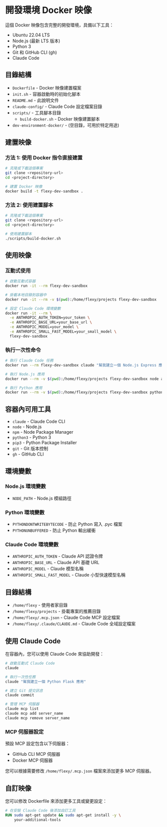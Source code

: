 # 開發環境 Docker 映像

這個 Docker 映像包含完整的開發環境，具備以下工具：

- Ubuntu 22.04 LTS
- Node.js (最新 LTS 版本)
- Python 3
- Git 和 GitHub CLI (gh)
- Claude Code

## 目錄結構

- `Dockerfile` - Docker 映像建置檔案
- `init.sh` - 容器啟動時的初始化腳本
- `README.md` - 此說明文件
- `claude-config/` - Claude Code 設定檔案目錄
- `scripts/` - 工具腳本目錄
  - `build-docker.sh` - Docker 映像建置腳本
- `dev-environment-docker/` - (空目錄，可用於特定用途)

## 建置映像

### 方法 1: 使用 Docker 指令直接建置

```bash
# 克隆或下載這個專案
git clone <repository-url>
cd <project-directory>

# 建置 Docker 映像
docker build -t flexy-dev-sandbox .
```

### 方法 2: 使用建置腳本

```bash
# 克隆或下載這個專案
git clone <repository-url>
cd <project-directory>

# 使用建置腳本
./scripts/build-docker.sh
```

## 使用映像

### 互動式使用

```bash
# 啟動互動式容器
docker run -it --rm flexy-dev-sandbox

# 掛載本地目錄到容器中
docker run -it --rm -v $(pwd):/home/flexy/projects flexy-dev-sandbox

# 設定 Claude Code 環境變數
docker run -it --rm \
  -e ANTHROPIC_AUTH_TOKEN=your_token \
  -e ANTHROPIC_BASE_URL=your_base_url \
  -e ANTHROPIC_MODEL=your_model \
  -e ANTHROPIC_SMALL_FAST_MODEL=your_small_model \
  flexy-dev-sandbox
```

### 執行一次性命令

```bash
# 執行 Claude Code 任務
docker run --rm flexy-dev-sandbox claude "幫我建立一個 Node.js Express 應用"

# 執行 Node.js 應用
docker run --rm -v $(pwd):/home/flexy/projects flexy-dev-sandbox node app.js

# 執行 Python 應用
docker run --rm -v $(pwd):/home/flexy/projects flexy-dev-sandbox python3 script.py
```

## 容器內可用工具

- `claude` - Claude Code CLI
- `node` - Node.js
- `npm` - Node Package Manager
- `python3` - Python 3
- `pip3` - Python Package Installer
- `git` - Git 版本控制
- `gh` - GitHub CLI

## 環境變數

### Node.js 環境變數
- `NODE_PATH` - Node.js 模組路徑

### Python 環境變數
- `PYTHONDONTWRITEBYTECODE` - 防止 Python 寫入 .pyc 檔案
- `PYTHONUNBUFFERED` - 防止 Python 輸出緩衝

### Claude Code 環境變數
- `ANTHROPIC_AUTH_TOKEN` - Claude API 認證令牌
- `ANTHROPIC_BASE_URL` - Claude API 基礎 URL
- `ANTHROPIC_MODEL` - Claude 模型名稱
- `ANTHROPIC_SMALL_FAST_MODEL` - Claude 小型快速模型名稱

## 目錄結構

- `/home/flexy` - 使用者家目錄
- `/home/flexy/projects` - 掛載專案的推薦目錄
- `/home/flexy/.mcp.json` - Claude Code MCP 設定檔案
- `/home/flexy/.claude/CLAUDE.md` - Claude Code 全域設定檔案

## 使用 Claude Code

在容器內，您可以使用 Claude Code 來協助開發：

```bash
# 啟動互動式 Claude Code
claude

# 執行一次性任務
claude "幫我建立一個 Python Flask 應用"

# 建立 Git 提交訊息
claude commit

# 管理 MCP 伺服器
claude mcp list
claude mcp add server_name
claude mcp remove server_name
```

### MCP 伺服器設定

預設 MCP 設定包含以下伺服器：
- GitHub CLI MCP 伺服器
- Docker MCP 伺服器

您可以根據需要修改 `/home/flexy/.mcp.json` 檔案來添加更多 MCP 伺服器。

## 自訂映像

您可以修改 Dockerfile 來添加更多工具或變更設定：

```dockerfile
# 在安裝 Claude Code 後添加自訂工具
RUN sudo apt-get update && sudo apt-get install -y \
    your-additional-tools
```